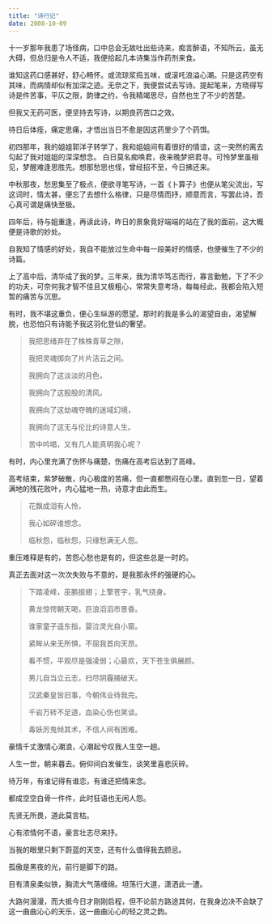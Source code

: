 ```yaml
---
title: "诗行记"
date: 2008-10-09
---
```


十一岁那年我患了场怪病，口中总会无故吐出些诗来，痴言醉语，不知所云，虽无大碍，但总归是令人不适，我便拾起几本诗集当作药剂来食。

谁知这药口感甚好，舒心畅怀。或流琼浆捣五味，或滚吒浪溢心潮。只是这药空有其味，而病情却似有加深之迹。无奈之下，我便尝试去写诗。提起笔来，方晓得写诗是件苦事，平仄之限，韵律之约，令我精竭思尽，自然也生了不少的苦楚。

但我又无药可医，便坚持去写诗，以期良药苦口之效。

待日后体痊，痛定思痛，才悟出当日不愈是因这药里少了个药饵。

初四那年，我的姐姐郭洋子转学了，我和姐姐间有着很好的情谊，这一突然的离去勾起了我对姐姐的深深想念。
白日莫名痴唤君，夜来晚梦把君寻。可怜梦里虽相见，梦醒难逢思胜先。想那愁思也怪，曾经招不至，今日拂还来。

中秋那夜，愁思集至了极点，便欲寻笔写诗，一首《卜算子》也便从笔尖流出，写这词时，情太甚，便忘了去想什么格律，只是尽情而抒，顺意而言，写罢此诗，吾心真可谓是痛快至极。

四年后，待与姐重逢，再读此诗，昨日的景象竟好端端的站在了我的面前，这大概便是诗歌的妙处。

自我知了情感的好处，我自不能放过生命中每一段美好的情感，也便催生了不少的诗篇。

上了高中后，清华成了我的梦。三年来，我为清华笃志而行，寡言勤勉，下了不少的功夫，可奈何我才智不佳且又极粗心，常常失意考场，每每经此，我都会陷入短暂的痛苦与沉思。

有时，我不堪这重负，便心生纵游的愿望。那时的我是多么的渴望自由，渴望解脱，也恐怕只有诗能予我这羽化登仙的奢望。

> 我把思绪弃在了株株青草之隙，
>
> 我把灵魂掷向了片片洁云之间。
>
> 我拥向了这淡淡的月色，
>
> 我拥向了这股股的清风。
>
> 我拥向了这劫魂夺魄的迷域幻境，
>
> 我拥向了这无与伦比的诗意人生。
>
> 苦中吟唱，又有几人能真明我心呢？
>

有时，内心里充满了伤怀与痛楚，伤痛在高考后达到了高峰。

高考结束，紫梦破散，内心极度的苦痛，但一直都憋闷在心里。直到忽一日，望着满地的残花败叶，内心猛地一热，诗意才由此而生。

> 花飘成泪有人怜，
>
> 我心如碎谁想念。
>
> 临秋怨，临秋怨，只缘愁满无人怨。

重压难释是有的，苦怨心愁也是有的，但这些总是一时的。

真正去面对这一次次失败与不意的，是我那永怀的强硬的心。

> 下踏凌峰，巫鹏振翅；上擎苍宇，乳气绕身。
>
> 黄龙惊愕朝天喝，巨浪滔滔市景昏。
>
> 谁家童子遥东指，婴泣灵光自小窗。
>
> 紧眸从来无所惧，不屈我首向天昂。
>
> 看不惯，平观尽是强凌弱；心最欢，天下苍生俱展颜。
>
> 男儿自当立云志，扫尽阴霾捅破天。
>
> 汉武秦皇皆旧事，今朝伟业待我完。
>
> 千岩万转不足道，血染心伤也笑谈。
>
> 毒妖厉鬼倾其术，不信人间有困难。

豪情千丈激情心潮浪，心潮起兮叹我人生空一趟。

人生一世，朝来暮去。俯仰间白发催生，谈笑里喜悲灰碎。

待万年，有谁记得有谁恋，有谁还把情来念。

都成空空白骨一件件，此时狂语也无闲人怨。

先贤无所畏，道此莫言枯。

心有浓情何不语，豪言壮志尽来抒。

当我的眼里只剩下蔚蓝的天空，还有什么值得我去顾忌。

孤傲是黑夜的光，前行是脚下的路。

目有清泉柔似铁，胸流大气落缠绵。坦荡行大道，潇洒此一遭。

大路何漫漫，而大抵今日才刚刚启程，但不论前方路途其何，在我身边决不会缺了这一曲曲沁心的天乐，这一曲曲沁心的轻之灵之韵。
